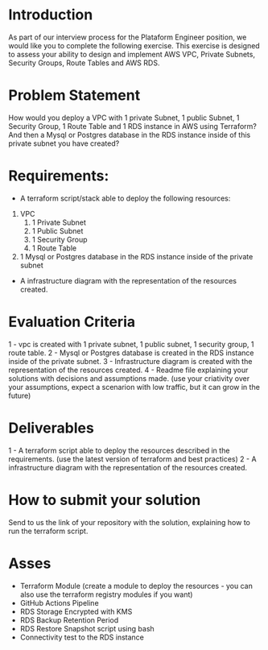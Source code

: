 # Introduction

As part of our interview process for the Plataform Engineer position, we would like you to complete the following exercise. This exercise is designed to assess your ability to design and implement AWS VPC, Private Subnets, Security Groups, Route Tables and AWS RDS.

# Problem Statement

How would you deploy a VPC with 1 private Subnet, 1 public Subnet, 1 Security Group, 1 Route Table and 1 RDS instance in AWS using Terraform? And then a Mysql or Postgres database in the RDS instance inside of this private subnet you have created?

# Requirements:

- A terraform script/stack able to deploy the following resources:
1. VPC
   1. 1 Private Subnet
   2. 1 Public Subnet
   3. 1 Security Group
   4. 1 Route Table
2. 1 Mysql or Postgres database in the RDS instance inside of the private subnet
   
- A infrastructure diagram with the representation of the resources created.

# Evaluation Criteria

1 - vpc is created with 1 private subnet, 1 public subnet, 1 security group, 1 route table.
2 - Mysql or Postgres database is created in the RDS instance inside of the private subnet.
3 - Infrastructure diagram is created with the representation of the resources created.
4 - Readme file explaining your solutions with decisions and assumptions made. (use your criativity over your assumptions, expect a scenarion with low traffic, but it can grow in the future)

# Deliverables
1 - A terraform script able to deploy the resources described in the requirements. (use the latest version of terraform and best practices)
2 - A infrastructure diagram with the representation of the resources created.

# How to submit your solution
Send to us the link of your repository with the solution, explaining how to run the terraform script.

# Asses
- Terraform Module (create a module to deploy the resources - you can also use the terraform registry modules if you want)
- GitHub Actions Pipeline
- RDS Storage Encrypted with KMS
- RDS Backup Retention Period
- RDS Restore Snapshot script using bash
- Connectivity test to the RDS instance
